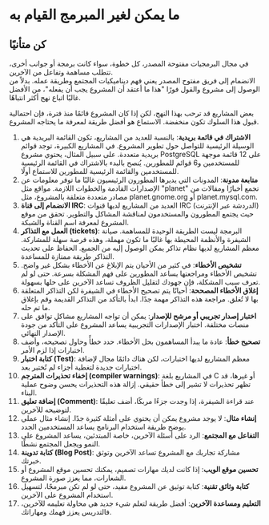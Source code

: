 # ما يمكن لغير المبرمج القيام به

## كن متأنيًا

في مجال البرمجيات مفتوحة المصدر، كل خطوة، سواء كانت برمجة أو جوانب أخرى، تتطلب مساهمة وتفاعل من الآخرين.  
الانضمام إلى فريق مفتوح المصدر يعني فهم ديناميكيات المجتمع وطريقة عمله. بدلاً من الوصول إلى مشروع والقول فورًا "هذا ما أعتقد أن المشروع يجب أن يفعله"، من الأفضل غالبًا اتباع نهج أكثر انتباهًا.

بعض المشاريع قد ترحب بهذا النهج، لكن إذا كان المشروع قائمًا منذ فترة، فإن احتمالية قبول هذا السلوك تكون منخفضة. الاستماع هو أفضل طريقة لمعرفة ما يحتاجه المشروع.

1. **الاشتراك في قائمة بريدية**: بالنسبة للعديد من المشاريع، تكون القائمة البريدية هي الوسيلة الرئيسية للتواصل حول تطوير المشروع. في المشاريع الكبيرة، توجد قوائم بريدية متعددة. على سبيل المثال، يحتوي مشروع PostgreSQL على 12 قائمة موجهة للمستخدمين و6 قوائم للمطورين. يُنصح بالبدء بالاشتراك في القائمة الرئيسية للمستخدمين والقائمة الرئيسية للمطورين للاستماع أولًا.
2. **متابعة مدونة**: المدونات التي يديرها المطورون الرئيسيون غالبًا ما توفر معلومات عن الإصدارات القادمة والخطوات اللازمة. مواقع مثل "planet" تجمع أخبارًا ومقالات من مصادر متعددة متعلقة بالمشروع، مثل planet.gnome.org أو planet.mysql.com.
3. **الانضمام إلى قناة IRC**: العديد من المشاريع لديها قنوات IRC (الدردشة عبر الإنترنت) حيث يجتمع المطورون والمستخدمون لمناقشة المشاكل والتطوير. تحقق من موقع المشروع لمعرفة اسم القناة والشبكة.
4. **العمل مع التذاكر (tickets)**: البرمجة ليست الطريقة الوحيدة للمساهمة. صيانة الشيفرة والأنظمة المحيطة بها غالبًا ما تكون مهملة، وهذه فرصة سهلة للمشاركة. معظم المشاريع لديها نظام تذاكر يمكن الوصول إليه من الجميع. الحفاظ على تحديث التذاكر طريقة ممتازة للمساعدة.
5. **تشخيص الأخطاء**: في كثير من الأحيان يتم الإبلاغ عن الأخطاء بشكل غير واضح. تشخيص الأخطاء ومراجعتها يساعد المطورين على فهم المشكلة بسرعة. حتى لو لم تعرف سبب المشكلة، فإن جهودك لتقليل الظروف تساعد الآخرين على حلها بسهولة.
6. **إغلاق الأخطاء المصححة**: أحيانًا يتم تصحيح الأخطاء في الشيفرة لكن التذاكر المتعلقة بها لا تُغلق. مراجعة هذه التذاكر مهمة جدًا. ابدأ بالتأكد من التذاكر القديمة وقم بإغلاق ما تم حله.
7. **اختبار إصدار تجريبي أو مرشح للإصدار**: يمكن أن تواجه المشاريع مشاكل توافق على منصات مختلفة. اختبار الإصدارات التجريبية يساعد المشروع على التأكد من جودة الإصدار النهائي.
8. **تصحيح خطأ**: عادة ما يبدأ المساهمون بحل الأخطاء. حدد خطأً وحاول تصحيحه، وأضف اختبارات إذا لزم الأمر.
9. **كتابة اختبار (Test)**: معظم المشاريع لديها اختبارات، لكن هناك دائمًا مجال لإضافة اختبارات جديدة لتغطية أجزاء لم تُختبر بعد.
10. **إخفاء تحذيرات المترجم (compiler warnings)**: في المشاريع بلغة C أو غيرها، قد تظهر تحذيرات لا تشير إلى خطأ حقيقي. إزالة هذه التحذيرات يحسن وضوح عملية البناء.
11. **إضافة تعليق (Comment)**: عند قراءة الشيفرة، إذا وجدت جزءًا مربكًا، أضف تعليقًا لتوضيحه للآخرين.
12. **إنشاء مثال**: لا يوجد مشروع يمكن أن يحتوي على أمثلة كثيرة جدًا. إنشاء مثال عملي يوضح طريقة استخدام البرنامج يساعد المستخدمين الجدد.
13. **التفاعل مع المجتمع**: الرد على أسئلة الآخرين، خاصة المبتدئين، يساعد المشروع على النمو ويجعل المجتمع نشطًا.
14. **كتابة تدوينة (Blog Post)**: مشاركة تجاربك مع المشروع تساعد الآخرين وتوثق خبرتك.
15. **تحسين موقع الويب**: إذا كانت لديك مهارات تصميم، يمكنك تحسين موقع المشروع أو الشعارات، مما يعزز صورة المشروع.
16. **كتابة وثائق تقنية**: كتابة توثيق عن المشروع مفيد، حتى لو لم تكن مبرمجًا، لتسهيل استخدام المشروع على الآخرين.
17. **التعليم ومساعدة الآخرين**: أفضل طريقة لتعلم شيء جديد هي محاولة تعليمه للآخرين، فالتدريس يعزز فهمك ومهاراتك.
